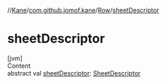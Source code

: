 //[Kane](../../index.md)/[com.github.jomof.kane](../index.md)/[Row](index.md)/[sheetDescriptor](sheet-descriptor.md)



# sheetDescriptor  
[jvm]  
Content  
abstract val [sheetDescriptor](sheet-descriptor.md): [SheetDescriptor](../../com.github.jomof.kane.impl.sheet/-sheet-descriptor/index.md)  



